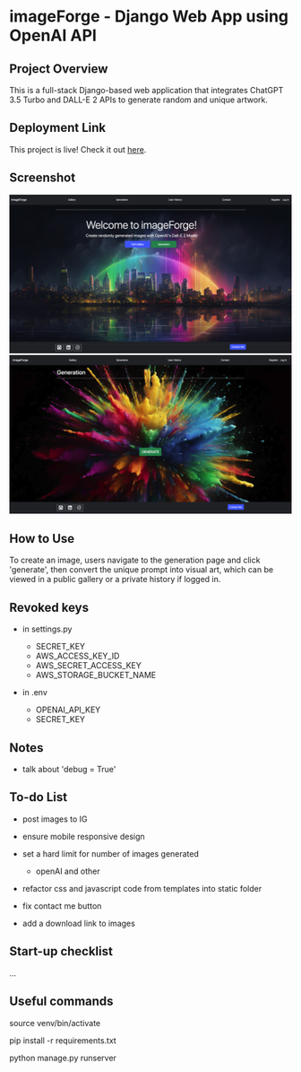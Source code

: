 # imageForge - Django Web App using OpenAI API

## Project Overview
This is a full-stack Django-based web application that integrates ChatGPT 3.5 Turbo and DALL-E 2 APIs to generate random and unique artwork.


## Deployment Link
This project is live! Check it out [here](https://imageforgelive-e87a9f628780.herokuapp.com/).

## Screenshot
![imageForge Homepage](static/backgrounds/project-screenshot.png)
<br>
![imageForge Generation](static/backgrounds/project-screenshot-2.png)



## How to Use

To create an image, users navigate to the generation page and click 'generate', then convert the unique prompt into visual art, which can be viewed in a public gallery or a private history if logged in.



## Revoked keys

- in settings.py
    - SECRET_KEY
    - AWS_ACCESS_KEY_ID
    - AWS_SECRET_ACCESS_KEY
    - AWS_STORAGE_BUCKET_NAME

- in .env
    - OPENAI_API_KEY
    - SECRET_KEY


## Notes 
 - talk about 'debug = True'


## To-do List

- post images to IG

- ensure mobile responsive design

- set a hard limit for number of images generated
  - openAI and other

- refactor css and javascript code from templates into static folder

- fix contact me button

- add a download link to images


## Start-up checklist

...


## Useful commands

source venv/bin/activate

pip install -r requirements.txt

python manage.py runserver
